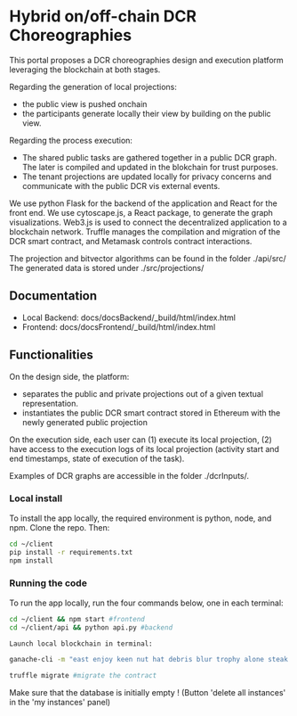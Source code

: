 #  Hybrid on/off-chain DCR Choreographies
This portal proposes a DCR choreographies design and execution platform leveraging the blockchain at both stages.

Regarding the generation of local projections: 
- the public view is pushed onchain
- the participants generate locally their view by building on the public view.

Regarding the process execution:
- The shared public tasks are gathered together in a public DCR graph. The later is compiled and updated in the blokchain for trust purposes. 
- The tenant projections are updated locally for privacy concerns and communicate with the public DCR vis external events. 

We use python Flask for the backend of the application and React for the front end. We use cytoscape.js, a React package, to generate the graph visualizations. Web3.js is used to connect the decentralized application to a blockchain network. Truffle manages the compilation and migration of the DCR smart contract, and Metamask controls contract interactions. 

The projection and bitvector algorithms can be found in the folder ./api/src/
The generated data is stored under ./src/projections/

## Documentation
- Local Backend: docs/docsBackend/_build/html/index.html
- Frontend: docs/docsFrontend/_build/html/index.html

## Functionalities
On the design side, the platform: 
- separates the public and private projections out of a given textual representation. 
- instantiates the public DCR smart contract stored in Ethereum with the newly generated public projection

On the execution side, each user can (1) execute its local projection, (2) have access to the execution logs of its local projection (activity start and end timestamps, state of execution of the task). 

Examples of DCR graphs are accessible in the folder ./dcrInputs/.

### Local install
To install the app locally, the required environment is python, node, and npm. Clone the repo. Then: 
```bash
cd ~/client
pip install -r requirements.txt
npm install
```

### Running the code
To run the app locally, run the four commands below, one in each terminal:
```bash
cd ~/client && npm start #frontend 
cd ~/client/api && python api.py #backend

Launch local blockchain in terminal:

ganache-cli -m "east enjoy keen nut hat debris blur trophy alone steak large federal"

truffle migrate #migrate the contract
```
Make sure that the database is initially empty ! (Button 'delete all instances' in the 'my instances' panel)
